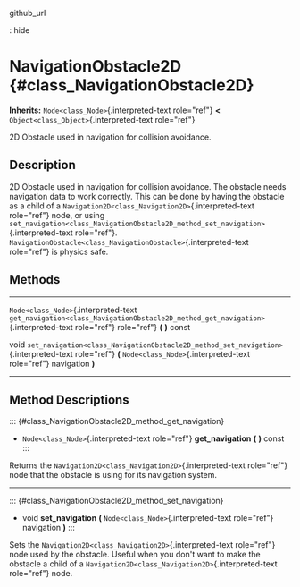 github\_url

:   hide

NavigationObstacle2D {#class_NavigationObstacle2D}
====================

**Inherits:** `Node<class_Node>`{.interpreted-text role="ref"} **\<**
`Object<class_Object>`{.interpreted-text role="ref"}

2D Obstacle used in navigation for collision avoidance.

Description
-----------

2D Obstacle used in navigation for collision avoidance. The obstacle
needs navigation data to work correctly. This can be done by having the
obstacle as a child of a
`Navigation2D<class_Navigation2D>`{.interpreted-text role="ref"} node,
or using
`set_navigation<class_NavigationObstacle2D_method_set_navigation>`{.interpreted-text
role="ref"}.
`NavigationObstacle<class_NavigationObstacle>`{.interpreted-text
role="ref"} is physics safe.

Methods
-------

  -------------------------------------- --------------------------------------------------------------------------------------
  `Node<class_Node>`{.interpreted-text   `get_navigation<class_NavigationObstacle2D_method_get_navigation>`{.interpreted-text
  role="ref"}                            role="ref"} **(** **)** const

  void                                   `set_navigation<class_NavigationObstacle2D_method_set_navigation>`{.interpreted-text
                                         role="ref"} **(** `Node<class_Node>`{.interpreted-text role="ref"} navigation **)**
  -------------------------------------- --------------------------------------------------------------------------------------

Method Descriptions
-------------------

::: {#class_NavigationObstacle2D_method_get_navigation}
-   `Node<class_Node>`{.interpreted-text role="ref"} **get\_navigation**
    **(** **)** const
:::

Returns the `Navigation2D<class_Navigation2D>`{.interpreted-text
role="ref"} node that the obstacle is using for its navigation system.

------------------------------------------------------------------------

::: {#class_NavigationObstacle2D_method_set_navigation}
-   void **set\_navigation** **(** `Node<class_Node>`{.interpreted-text
    role="ref"} navigation **)**
:::

Sets the `Navigation2D<class_Navigation2D>`{.interpreted-text
role="ref"} node used by the obstacle. Useful when you don\'t want to
make the obstacle a child of a
`Navigation2D<class_Navigation2D>`{.interpreted-text role="ref"} node.
